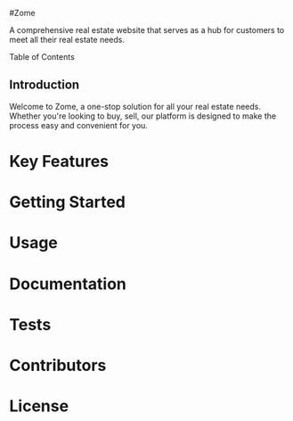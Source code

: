 #Zome

A comprehensive real estate website that serves as a hub for customers to meet all their real estate needs.

Table of Contents


## Introduction

Welcome to Zome, a one-stop solution for all your real estate needs. Whether you're looking to buy, sell, our platform is designed to make the process easy and convenient for you.

# Key Features


# Getting Started

# Usage

# Documentation
# Tests

# Contributors
# License





